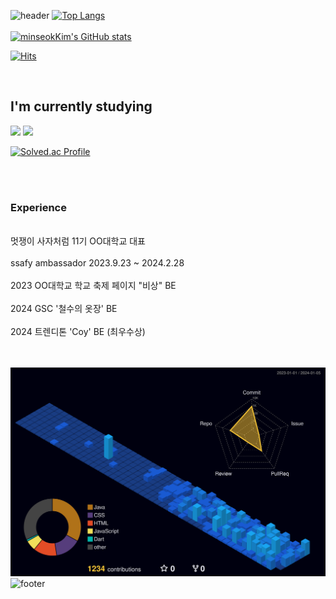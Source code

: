 ![header](https://capsule-render.vercel.app/api?type=waving&height=200&text=MinseokKim&fontSize=40&fontAlign=80&fontAlignY=40&color=gradient)
[![Top Langs](https://github-readme-stats.vercel.app/api/top-langs/?username=minseokkim6823)](https://github.com/anuraghazra/github-readme-stats)<br><br>
[![minseokKim's GitHub stats](https://github-readme-stats.vercel.app/api?username=minseokKim6823&theme=dark)](https://github.com/minseokKim6823/github-readme-stats) 
<br/><div>
[![Hits](https://hits.seeyoufarm.com/api/count/incr/badge.svg?url=https%3A%2F%2Fgithub.com%2F%2520minseokKim6823%2Fhit-counter&count_bg=%2301DAEF&title_bg=%23555555&icon=&icon_color=%23C0A8A8&title=hits&edge_flat=false)](https://hits.seeyoufarm.com)<br>
<div><div><br/>
<h2>I'm currently studying</h2>
<div>
<!--<img src="https://img.shields.io/badge/Spring-6DB33F?style=for-the-badge&logo=Spring&logoColor=white"/>-->
<img src ="https://img.shields.io/badge/SPRING BOOT-6DB33F.svg?&style=for-the-badge&logo=SpringBoot&logoColor=white"/>
<img src ="https://img.shields.io/badge/MySQL-4479A1.svg?&style=for-the-badge&logo=MYSQL&logoColor=white"/>
  
<br/>

[![Solved.ac Profile](http://mazassumnida.wtf/api/v2/generate_badge?boj=alstjr6823)](https://solved.ac/alstjr6823/)

<br/><br/>
<h3>Experience</h3>
<br/>
멋쟁이 사자처럼 11기 OO대학교 대표 
<br/><br/>
ssafy ambassador 2023.9.23 ~ 2024.2.28
<br/><br/>
2023 OO대학교 학교 축제 페이지 "비상" BE
<br/><br/>
2024 GSC '철수의 옷장' BE
<br/><br/>
2024 트렌디톤 'Coy' BE  (최우수상)
<br/><br/><br/>

![](./profile-3d-contrib/profile-night-view.svg)  
![footer](https://capsule-render.vercel.app/api?type=waving&color=auto&height=200&section=footer&fontSize=90)
</div>
